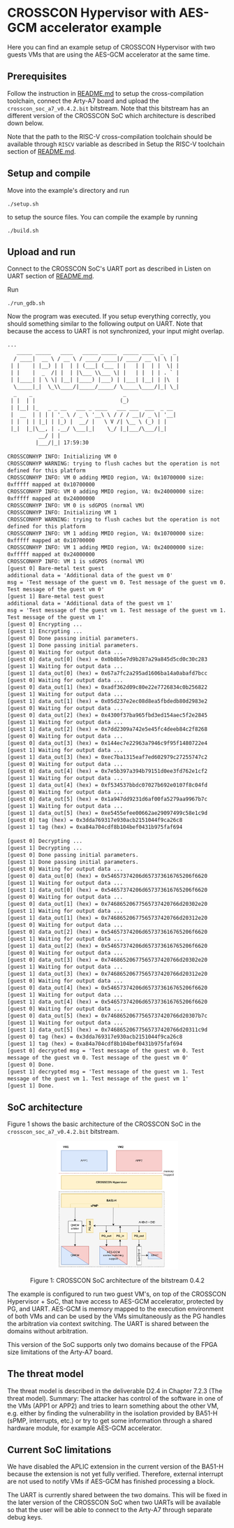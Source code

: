 # CROSSCON Hypervisor with AES-GCM accelerator example

Here you can find an example setup of CROSSCON Hypervisor with two guests VMs that are using the AES-GCM accelerator at the same time.

## Prerequisites

Follow the instruction in [README.md](../../README.md) to setup the cross-compilation toolchain, connect the Arty-A7 board and upload the `crosscon_soc_a7_v0.4.2.bit` bitstream. Note that this bitstream has an different version of the CROSSCON SoC which architecture is described down below.

Note that the path to the RISC-V cross-compilation toolchain should be available through `RISCV` variable as described in Setup the RISC-V toolchain section of [README.md](../../README.md).

## Setup and compile

Move into the example's directory and run
```
./setup.sh
```
to setup the source files. You can compile the example by running
```
./build.sh 
```

## Upload and run

Connect to the CROSSCON SoC's UART port as described in Listen on UART section of [README.md](../../README.md).

Run
```
./run_gdb.sh
```

Now the program was executed. If you setup everything correctly, you should something similar to the following output on UART. Note that because the access to UART is not synchronized, your input might overlap.
```
...
   _____ _____   ____   _____ _____  _____ ____  _   _
  / ____|  __ \ / __ \ / ____/ ____|/ ____/ __ \| \ | |
 | |    | |__) | |  | | (___| (___ | |   | |  | |  \| |
 | |    |  _  /| |  | |\___ \\___ \| |   | |  | | . ` |
 | |____| | \ \| |__| |____) |___) | |___| |__| | |\  |
  \_____|_|  \_\\____/|_____/_____/ \_____\____/|_| \_|
  _    _                             _
 | |  | |                           (_)
 | |__| |_   _ _ __   ___ _ ____   ___ ___  ___  _ __
 |  __  | | | | '_ \ / _ \ '__\ \ / / / __|/ _ \| '__|
 | |  | | |_| | |_) |  __/ |   \ V /| \__ \ (_) | |
 |_|  |_|\__, | .__/ \___|_|    \_/ |_|___/\___/|_|
          __/ | |
         |___/|_| 17:59:30

CROSSCONHYP INFO: Initializing VM 0
CROSSCONHYP WARNING: trying to flush caches but the operation is not defined for this platform
CROSSCONHYP INFO: VM 0 adding MMIO region, VA: 0x10700000 size: 0xfffff mapped at 0x10700000
CROSSCONHYP INFO: VM 0 adding MMIO region, VA: 0x24000000 size: 0xfffff mapped at 0x24000000
CROSSCONHYP INFO: VM 0 is sdGPOS (normal VM)
CROSSCONHYP INFO: Initializing VM 1
CROSSCONHYP WARNING: trying to flush caches but the operation is not defined for this platform
CROSSCONHYP INFO: VM 1 adding MMIO region, VA: 0x10700000 size: 0xfffff mapped at 0x10700000
CROSSCONHYP INFO: VM 1 adding MMIO region, VA: 0x24000000 size: 0xfffff mapped at 0x24000000
CROSSCONHYP INFO: VM 1 is sdGPOS (normal VM)
[guest 0] Bare-metal test guest
additional data = 'Additional data of the guest vm 0'
msg = 'Test message of the guest vm 0. Test message of the guest vm 0. Test message of the guest vm 0'
[guest 1] Bare-metal test guest
additional data = 'Additional data of the guest vm 1'
msg = 'Test message of the guest vm 1. Test message of the guest vm 1. Test message of the guest vm 1'
[guest 0] Encrypting ...
[guest 1] Encrypting ...
[guest 0] Done passing initial parameters.
[guest 1] Done passing initial parameters.
[guest 0] Waiting for output data ...
[guest 0] data_out[0] (hex) = 0x0b8b5e7d9b287a29a845d5cd0c30c283
[guest 1] Waiting for output data ...
[guest 1] data_out[0] (hex) = 0x67a7fc2a295ad1606ba14a0abafd7bcc
[guest 0] Waiting for output data ...
[guest 0] data_out[1] (hex) = 0xadf362d09c80e22e7726834c0b256822
[guest 1] Waiting for output data ...
[guest 1] data_out[1] (hex) = 0x05d237e2ec08d8ea5fbdedb80d2983e2
[guest 0] Waiting for output data ...
[guest 0] data_out[2] (hex) = 0x4300f37ba965fbd3ed154aec5f2e2845
[guest 1] Waiting for output data ...
[guest 1] data_out[2] (hex) = 0x7dd2309a742e5e45fc4deeb84c2f8268
[guest 0] Waiting for output data ...
[guest 0] data_out[3] (hex) = 0x144ec7e22963a7946c9f95f1480722e4
[guest 1] Waiting for output data ...
[guest 1] data_out[3] (hex) = 0xec7ba1315eaf7ed602979c27255747c2
[guest 0] Waiting for output data ...
[guest 0] data_out[4] (hex) = 0x7e5b397a394b79151d0ee3fd762e1cf2
[guest 1] Waiting for output data ...
[guest 1] data_out[4] (hex) = 0xf534537bbdc07027b692e0107f8c04fd
[guest 0] Waiting for output data ...
[guest 0] data_out[5] (hex) = 0x1a947dd9231d6af00fa5279aa9967b7c
[guest 1] Waiting for output data ...
[guest 1] data_out[5] (hex) = 0xe5455efee00662ae29097499c58e1c9d
[guest 0] tag (hex) = 0x3dda769317e930acb2151044f9ca26c8
[guest 1] tag (hex) = 0xa84a704cdf8b104bef0431b975faf694

[guest 0] Decrypting ...
[guest 1] Decrypting ...
[guest 0] Done passing initial parameters.
[guest 1] Done passing initial parameters.
[guest 0] Waiting for output data ...
[guest 0] data_out[0] (hex) = 0x54657374206d657373616765206f6620
[guest 1] Waiting for output data ...
[guest 1] data_out[0] (hex) = 0x54657374206d657373616765206f6620
[guest 0] Waiting for output data ...
[guest 0] data_out[1] (hex) = 0x74686520677565737420766d20302e20
[guest 1] Waiting for output data ...
[guest 1] data_out[1] (hex) = 0x74686520677565737420766d20312e20
[guest 0] Waiting for output data ...
[guest 0] data_out[2] (hex) = 0x54657374206d657373616765206f6620
[guest 1] Waiting for output data ...
[guest 1] data_out[2] (hex) = 0x54657374206d657373616765206f6620
[guest 0] Waiting for output data ...
[guest 0] data_out[3] (hex) = 0x74686520677565737420766d20302e20
[guest 1] Waiting for output data ...
[guest 1] data_out[3] (hex) = 0x74686520677565737420766d20312e20
[guest 0] Waiting for output data ...
[guest 0] data_out[4] (hex) = 0x54657374206d657373616765206f6620
[guest 1] Waiting for output data ...
[guest 1] data_out[4] (hex) = 0x54657374206d657373616765206f6620
[guest 0] Waiting for output data ...
[guest 0] data_out[5] (hex) = 0x74686520677565737420766d20307b7c
[guest 1] Waiting for output data ...
[guest 1] data_out[5] (hex) = 0x74686520677565737420766d20311c9d
[guest 0] tag (hex) = 0x3dda769317e930acb2151044f9ca26c8
[guest 1] tag (hex) = 0xa84a704cdf8b104bef0431b975faf694
[guest 0] decrypted msg = 'Test message of the guest vm 0. Test message of the guest vm 0. Test message of the guest vm 0'
[guest 0] Done.
[guest 1] decrypted msg = 'Test message of the guest vm 1. Test message of the guest vm 1. Test message of the guest vm 1'
[guest 1] Done.
```

## SoC architecture

Figure 1 shows the basic architecture of the CROSSCON SoC in the `crosscon_soc_a7_v0.4.2.bit` bitstream.

<p align="center">
    <img src="../../imgs/crosscon_soc_0.4.2_architecture.png" width=55% height=55%>
</p>
<p align="center">Figure 1: CROSSCON SoC architecture of the bitstream 0.4.2</p>

The example is configured to run two guest VM's, on top of the CROSSCON Hypervisor + SoC, that have access to AES-GCM accelerator, protected by PG, and UART. AES-GCM is memory mapped to the execution environment of both VMs and can be used by the VMs simultaneously as the PG handles the arbitration via context switching. The UART is shared between the domains without arbitration.

This version of the SoC supports only two domains because of the FPGA size limitations of the Arty-A7 board.

## The threat model

The threat model is described in the deliverable D2.4 in Chapter 7.2.3 (The threat model). Summary: The attacker has control of the software in one of the VMs (APP1 or APP2) and tries to learn something about the other VM, e.g. either by finding the vulnerability in the isolation provided by BA51-H (sPMP, interrupts, etc.) or try to get some information through a shared hardware module, for example AES-GCM accelerator.

## Current SoC limitations

We have disabled the APLIC extension in the current version of the BA51-H because the extension is not yet fully verified. Therefore, external interrupt are not used to notify VMs if AES-GCM has finished processing a block.

The UART is currently shared between the two domains. This will be fixed in the later version of the CROSSCON SoC when two UARTs will be available so that the user will be able to connect to the Arty-A7 through separate debug keys.
